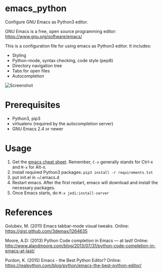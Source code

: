 # emacs_python
Configure GNU Emacs as Python3 editor.

GNU Emacs is a free, open source programming editor: https://www.gnu.org/software/emacs/

This is a configuration file for using emacs as Python3 editor. It includes:
* Styling
* Python-mode, syntax checking, code style (pep8)
* Directory navigation tree
* Tabs for open files
* Autocompletion

![Screenshot](https://user-images.githubusercontent.com/679068/32171165-8b0b3728-bd77-11e7-8ca4-ad460faa6a11.png)

# Prerequisites
* Python3, pip3
* virtualenv (required by the autocompletion server)
* GNU Emacs 2.4 or newer

# Usage
1. Get the [emacs cheat sheet](https://www.gnu.org/software/emacs/refcards/pdf/refcard.pdf). Remember, `C-x` generally stands for Ctrl-x and `M-x` for Alt-x. 
2. Install required Python3 packages: `pip3 install -r requirements.txt`
3. put init.el in ~/.emacs.d
4. Restart emacs. After the first restart, emacs will download and install the necessary packages.
5. Once Emacs starts, do `M-x jedi:install-server`

# References
Golubev, M. (2011) Emacs tabbar-mode visual tweaks. Online: https://gist.github.com/3demax/1264635 

Moore, A.D: (2013) Python Code completion in Emacs — at last! Online: http://www.alandmoore.com/blog/2013/07/31/python-code-completion-in-emacs-at-last/

Purdon​, K. (2015) Emacs - the Best Python Editor? Online: https://realpython.com/blog/python/emacs-the-best-python-editor/
